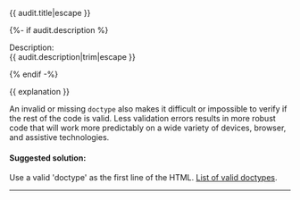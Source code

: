 
{{ audit.title|escape }}

{%- if audit.description %}

Description:<br>
{{ audit.description|trim|escape }}

{% endif -%}

{{ explanation }}

An invalid or missing `doctype` also makes it difficult or impossible to verify if the rest of the code is valid. Less validation errors results in more robust code that will work more predictably on a wide variety of devices, browser, and assistive technologies.

#### Suggested solution:

Use a valid 'doctype' as the first line of the HTML. [List of valid doctypes](https://www.w3.org/QA/2002/04/valid-dtd-list.html).

---
<br>
